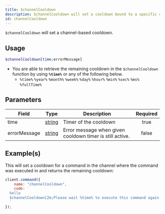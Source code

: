 ```yaml
---
title: $channelCooldown
description: $channelCooldown will set a cooldown bound to a specific channel after execution of the command.
id: channelCooldown
---
```


`$channelCooldown` will set a channel-based cooldown.

## Usage

```php
$channelCooldown[time;errorMessage]
```

-   You are able to retrieve the remaining cooldown in the `$channelCooldown` function by using **`%time%`** or any of the
    following below.
    -   `%time%` `%year%` `%month%` `%week%` `%day%` `%hour%` `%min%` `%sec%` `%ms%` `%fullTime%`

## Parameters

| Field        | Type                                                                                              | Description                                              | Required |
| ------------ | ------------------------------------------------------------------------------------------------- | -------------------------------------------------------- | :------: |
| time         | [string](https://developer.mozilla.org/en-US/docs/Web/JavaScript/Reference/Global_Objects/String) | Timer of the cooldown                                    |   true   |
| errorMessage | [string](https://developer.mozilla.org/en-US/docs/Web/JavaScript/Reference/Global_Objects/String) | Error message when given cooldown timer is still active. |  false   |

## Example(s)

This will set a cooldown for a command in the channel where the command was executed in and returns the remaining
cooldown:

```javascript
client.command({
    name: "channelCooldown",
    code: `
  hello
  $channelCooldown[2m;Please wait %time% to execute this command again.]
  `
});
```
